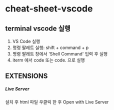 # cheat-sheet-vscode

## terminal vscode 실행
1. VS Code 실행
2. 명령 팔레트 실행: shift + command + p
3. 명령 팔레트 창에서 'Shell Command' 입력 후 실행
4. iterm 에서 code 또는 code. 으로 실행

## EXTENSIONS

##### Live Server
설치 후 html 파일 우클릭 한 후 Open with Live Server
